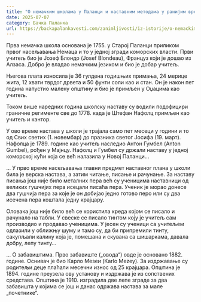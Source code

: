 ```yaml
---
title: "О немачким школама у Паланци и наставним методама у ранијим временима"
date: 2025-07-07
category: Бачка Паланка
url: https://backapalankavesti.com/zanimljivosti/iz-istorije/o-nemackim-skolama-u-palanci-i-nastavnim-metodama-u-ranijim-vremenima/
---
```


Прва немачка школа основана је 1755. у Старој Паланци приликом првог насељавања Немаца и то у једној згради коморских власти. Први учитељ био је Јозеф Блондо (Josef Blondeau), Француз који је дошао из Алзаса. Добро је владао немачким језиком и био је добар учитељ.

Његова плата износила је 36 гулдена годишњих примања, 24 мерице жита, 12 хвати тврдог дрвета и 50 фунти соли као и стан. Он је након пет година напустио малену општину и био је примљен у Оџацима као учитељ.

Током више наредних година школску наставу су водили подофицири граничне регименте све до 1778. када је Штефан Нафолц примљен као учитељ и кантор.

У ово време настава у школи је трајала само пет месеци у години и то од Свих светих (1. новембар) до празника светог Јосифа (19. март). Нафолца је 1789. године као учитељ наследио Антон Гумбел (Anton Gumbel), рођен у Мајнцу. Нафолц и Гумбел су држали наставу у једној коморској кући која се већ налазила у Новој Паланци…

… У прво време насељавања главни предмет наставног плана у школи била је верска настава, а затим читање, писање и рачунање. За наставу писања још није било металних пера већ су ученицима наставници од великих гушчијих пера исецали писаћа пера. Ученик је морао донесе два гушчија пера за које је он добијао једно готово перо или су два исечена пера коштала једну крајцару.

Оловака још није било већ се користила креда којом се писало и рачунало на табли. У свеске се писало тинтом коју је учитељ сам производио и продавао ученицима. У јесен су ученици са учитељем одлазили у оближњу шуму и тамо су, да би припремили тинту, сакупљали калину која је, помешана и скувана са шишаркама, давала добру, лепу тинту…

… О забавиштима. Прво забавиште („овода“) овде је основано 1882. године. Оснивач је био Карло Мезеи (Karlo Mezey). За издржавање су родитељи деце плаћали месечни износ од 25 крајцара. Општина је 1894. године преузела ову установу и издржава је из сопствених средстава. Општина је 1910. изградила две лепе зграде за два забавишта у којима се још и данас одржава настава за мале „почетнике“.
